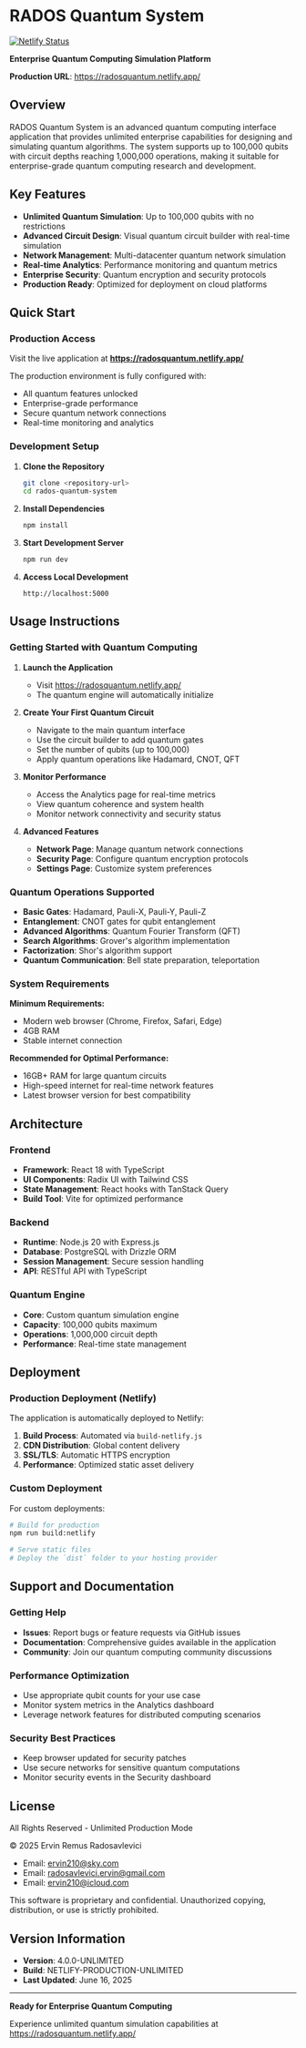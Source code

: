 # RADOS Quantum System

[![Netlify Status](https://api.netlify.com/api/v1/badges/your-badge-id/deploy-status)](https://app.netlify.com/sites/radosquantum/deploys)

**Enterprise Quantum Computing Simulation Platform**

**Production URL**: https://radosquantum.netlify.app/

## Overview

RADOS Quantum System is an advanced quantum computing interface application that provides unlimited enterprise capabilities for designing and simulating quantum algorithms. The system supports up to 100,000 qubits with circuit depths reaching 1,000,000 operations, making it suitable for enterprise-grade quantum computing research and development.

## Key Features

- **Unlimited Quantum Simulation**: Up to 100,000 qubits with no restrictions
- **Advanced Circuit Design**: Visual quantum circuit builder with real-time simulation
- **Network Management**: Multi-datacenter quantum network simulation
- **Real-time Analytics**: Performance monitoring and quantum metrics
- **Enterprise Security**: Quantum encryption and security protocols
- **Production Ready**: Optimized for deployment on cloud platforms

## Quick Start

### Production Access

Visit the live application at **https://radosquantum.netlify.app/**

The production environment is fully configured with:
- All quantum features unlocked
- Enterprise-grade performance
- Secure quantum network connections
- Real-time monitoring and analytics

### Development Setup

1. **Clone the Repository**
   ```bash
   git clone <repository-url>
   cd rados-quantum-system
   ```

2. **Install Dependencies**
   ```bash
   npm install
   ```

3. **Start Development Server**
   ```bash
   npm run dev
   ```

4. **Access Local Development**
   ```
   http://localhost:5000
   ```

## Usage Instructions

### Getting Started with Quantum Computing

1. **Launch the Application**
   - Visit https://radosquantum.netlify.app/
   - The quantum engine will automatically initialize

2. **Create Your First Quantum Circuit**
   - Navigate to the main quantum interface
   - Use the circuit builder to add quantum gates
   - Set the number of qubits (up to 100,000)
   - Apply quantum operations like Hadamard, CNOT, QFT

3. **Monitor Performance**
   - Access the Analytics page for real-time metrics
   - View quantum coherence and system health
   - Monitor network connectivity and security status

4. **Advanced Features**
   - **Network Page**: Manage quantum network connections
   - **Security Page**: Configure quantum encryption protocols
   - **Settings Page**: Customize system preferences

### Quantum Operations Supported

- **Basic Gates**: Hadamard, Pauli-X, Pauli-Y, Pauli-Z
- **Entanglement**: CNOT gates for qubit entanglement
- **Advanced Algorithms**: Quantum Fourier Transform (QFT)
- **Search Algorithms**: Grover's algorithm implementation
- **Factorization**: Shor's algorithm support
- **Quantum Communication**: Bell state preparation, teleportation

### System Requirements

**Minimum Requirements:**
- Modern web browser (Chrome, Firefox, Safari, Edge)
- 4GB RAM
- Stable internet connection

**Recommended for Optimal Performance:**
- 16GB+ RAM for large quantum circuits
- High-speed internet for real-time network features
- Latest browser version for best compatibility

## Architecture

### Frontend
- **Framework**: React 18 with TypeScript
- **UI Components**: Radix UI with Tailwind CSS
- **State Management**: React hooks with TanStack Query
- **Build Tool**: Vite for optimized performance

### Backend
- **Runtime**: Node.js 20 with Express.js
- **Database**: PostgreSQL with Drizzle ORM
- **Session Management**: Secure session handling
- **API**: RESTful API with TypeScript

### Quantum Engine
- **Core**: Custom quantum simulation engine
- **Capacity**: 100,000 qubits maximum
- **Operations**: 1,000,000 circuit depth
- **Performance**: Real-time state management

## Deployment

### Production Deployment (Netlify)

The application is automatically deployed to Netlify:

1. **Build Process**: Automated via `build-netlify.js`
2. **CDN Distribution**: Global content delivery
3. **SSL/TLS**: Automatic HTTPS encryption
4. **Performance**: Optimized static asset delivery

### Custom Deployment

For custom deployments:

```bash
# Build for production
npm run build:netlify

# Serve static files
# Deploy the `dist` folder to your hosting provider
```

## Support and Documentation

### Getting Help

- **Issues**: Report bugs or feature requests via GitHub issues
- **Documentation**: Comprehensive guides available in the application
- **Community**: Join our quantum computing community discussions

### Performance Optimization

- Use appropriate qubit counts for your use case
- Monitor system metrics in the Analytics dashboard
- Leverage network features for distributed computing scenarios

### Security Best Practices

- Keep browser updated for security patches
- Use secure networks for sensitive quantum computations
- Monitor security events in the Security dashboard

## License

All Rights Reserved - Unlimited Production Mode

© 2025 Ervin Remus Radosavlevici
- Email: ervin210@sky.com
- Email: radosavlevici.ervin@gmail.com  
- Email: ervin210@icloud.com

This software is proprietary and confidential. Unauthorized copying, distribution, or use is strictly prohibited.

## Version Information

- **Version**: 4.0.0-UNLIMITED
- **Build**: NETLIFY-PRODUCTION-UNLIMITED
- **Last Updated**: June 16, 2025

---

**Ready for Enterprise Quantum Computing**

Experience unlimited quantum simulation capabilities at https://radosquantum.netlify.app/